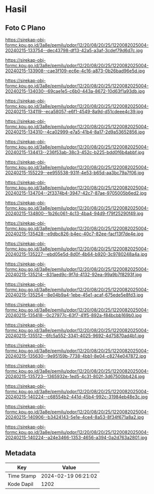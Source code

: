 # Hasil

## Foto C Plano

https://sirekap-obj-formc.kpu.go.id/3a8e/pemilu/pdpr/12/20/08/20/25/1220082025004-20240215-133754--dec43798-df13-42a5-a3af-3cdef79d6d7c.jpg

https://sirekap-obj-formc.kpu.go.id/3a8e/pemilu/pdpr/12/20/08/20/25/1220082025004-20240215-133908--cae3f109-ec6e-4c16-a873-0b26bad96e5d.jpg

https://sirekap-obj-formc.kpu.go.id/3a8e/pemilu/pdpr/12/20/08/20/25/1220082025004-20240215-134030--69cae1e5-c6b0-443a-8672-10d63f1a93db.jpg

https://sirekap-obj-formc.kpu.go.id/3a8e/pemilu/pdpr/12/20/08/20/25/1220082025004-20240215-134119--eca58057-e6f1-4549-8a9d-d51cdeee4c39.jpg

https://sirekap-obj-formc.kpu.go.id/3a8e/pemilu/pdpr/12/20/08/20/25/1220082025004-20240215-134310--4ca02999-e7a5-41b4-8a17-2d9a53652856.jpg

https://sirekap-obj-formc.kpu.go.id/3a8e/pemilu/pdpr/12/20/08/20/25/1220082025004-20240215-134413--236f53ab-38c3-452c-b225-bdd0f6b4abbf.jpg

https://sirekap-obj-formc.kpu.go.id/3a8e/pemilu/pdpr/12/20/08/20/25/1220082025004-20240215-155229--ee955538-931f-4e53-b65d-aa3bc79a7f06.jpg

https://sirekap-obj-formc.kpu.go.id/3a8e/pemilu/pdpr/12/20/08/20/25/1220082025004-20240215-134704--2f3374b4-3947-42c7-87ae-9705005b6ed2.jpg

https://sirekap-obj-formc.kpu.go.id/3a8e/pemilu/pdpr/12/20/08/20/25/1220082025004-20240215-134800--1b26c061-4c13-4ba4-94d9-f79f25290f49.jpg

https://sirekap-obj-formc.kpu.go.id/3a8e/pemilu/pdpr/12/20/08/20/25/1220082025004-20240215-135428--e9dbc826-b4ec-40c7-82ee-facf13f7de4e.jpg

https://sirekap-obj-formc.kpu.go.id/3a8e/pemilu/pdpr/12/20/08/20/25/1220082025004-20240215-135227--ebd05e5d-8d0f-4b64-b920-3c9780248a4a.jpg

https://sirekap-obj-formc.kpu.go.id/3a8e/pemilu/pdpr/12/20/08/20/25/1220082025004-20240215-135214--831aed9c-9f7d-4132-92ea-99a9b7f8293f.jpg

https://sirekap-obj-formc.kpu.go.id/3a8e/pemilu/pdpr/12/20/08/20/25/1220082025004-20240215-135254--8e04b9a4-1ebe-45e1-acaf-675ede5e8fd3.jpg

https://sirekap-obj-formc.kpu.go.id/3a8e/pemilu/pdpr/12/20/08/20/25/1220082025004-20240215-135418--0c27977c-63f7-41f5-892a-f84bcbb169b0.jpg

https://sirekap-obj-formc.kpu.go.id/3a8e/pemilu/pdpr/12/20/08/20/25/1220082025004-20240215-135512--6fc5a552-3341-4025-9692-4d75870ad4b1.jpg

https://sirekap-obj-formc.kpu.go.id/3a8e/pemilu/pdpr/12/20/08/20/25/1220082025004-20240215-135630--9e95159b-7738-4bb1-8e04-c8274e047872.jpg

https://sirekap-obj-formc.kpu.go.id/3a8e/pemilu/pdpr/12/20/08/20/25/1220082025004-20240215-135723--1365932e-1ed5-4c31-802f-3d67500bb424.jpg

https://sirekap-obj-formc.kpu.go.id/3a8e/pemilu/pdpr/12/20/08/20/25/1220082025004-20240215-140224--c68554b2-441d-45b4-992c-31984eb48e3c.jpg

https://sirekap-obj-formc.kpu.go.id/3a8e/pemilu/pdpr/12/20/08/20/25/1220082025004-20240215-140906--b3424143-5e1e-4ce4-8a53-8f34f671a8a2.jpg

https://sirekap-obj-formc.kpu.go.id/3a8e/pemilu/pdpr/12/20/08/20/25/1220082025004-20240215-140224--a24e3466-1353-4656-a394-0a2d763a2801.jpg


## Metadata

| Key        | Value               |
| ---------- | ------------------- |
| Time Stamp | 2024-02-19 06:21:02 |
| Kode Dapil | 1202                |



